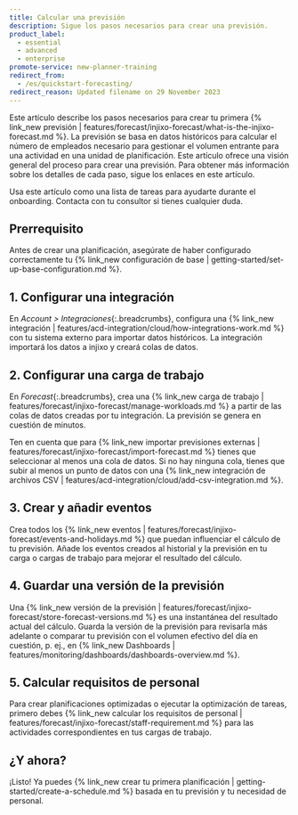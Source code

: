 ```yaml
---
title: Calcular una previsión
description: Sigue los pasos necesarios para crear una previsión.
product_label:
  - essential
  - advanced
  - enterprise
promote-service: new-planner-training
redirect_from:
  - /es/quickstart-forecasting/
redirect_reason: Updated filename on 29 November 2023
---
```


Este artículo describe los pasos necesarios para crear tu primera {% link_new previsión | features/forecast/injixo-forecast/what-is-the-injixo-forecast.md %}. La previsión se basa en datos históricos para calcular el número de empleados necesario para gestionar el volumen entrante para una actividad en una unidad de planificación.
Este artículo ofrece una visión general del proceso para crear una previsión. Para obtener más información sobre los detalles de cada paso, sigue los enlaces en este artículo.

Usa este artículo como una lista de tareas para ayudarte durante el onboarding. Contacta con tu consultor si tienes cualquier duda.

## Prerrequisito

Antes de crear una planificación, asegúrate de haber configurado correctamente tu {% link_new configuración de base | getting-started/set-up-base-configuration.md %}.

## 1. Configurar una integración

En _Account > Integraciones_{:.breadcrumbs}, configura una {% link_new integración | features/acd-integration/cloud/how-integrations-work.md %} con tu sistema externo para importar datos históricos. La integración importará los datos a injixo y creará colas de datos.

## 2. Configurar una carga de trabajo

En _Forecast_{:.breadcrumbs}, crea una {% link_new carga de trabajo | features/forecast/injixo-forecast/manage-workloads.md %} a partir de las colas de datos creadas por tu integración. La previsión se genera en cuestión de minutos.

Ten en cuenta que para {% link_new importar previsiones externas | features/forecast/injixo-forecast/import-forecast.md %} tienes que seleccionar al menos una cola de datos. Si no hay ninguna cola, tienes que subir al menos un punto de datos con una {% link_new integración de archivos CSV | features/acd-integration/cloud/add-csv-integration.md %}.

## 3. Crear y añadir eventos

Crea todos los {% link_new eventos | features/forecast/injixo-forecast/events-and-holidays.md %} que puedan influenciar el cálculo de tu previsión. Añade los eventos creados al historial y la previsión en tu carga o cargas de trabajo para mejorar el resultado del cálculo.

## 4. Guardar una versión de la previsión

Una {% link_new versión de la previsión | features/forecast/injixo-forecast/store-forecast-versions.md %} es una instantánea del resultado actual del cálculo. Guarda la versión de la previsión para revisarla más adelante o comparar tu previsión con el volumen efectivo del día en cuestión, p.&nbsp;ej., en {% link_new Dashboards | features/monitoring/dashboards/dashboards-overview.md %}.

## 5. Calcular requisitos de personal

Para crear planificaciones optimizadas o ejecutar la optimización de tareas, primero debes {% link_new calcular los requisitos de personal | features/forecast/injixo-forecast/staff-requirement.md %} para las actividades correspondientes en tus cargas de trabajo.

## ¿Y ahora?

¡Listo! Ya puedes {% link_new crear tu primera planificación | getting-started/create-a-schedule.md %} basada en tu previsión y tu necesidad de personal.
